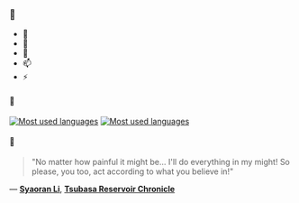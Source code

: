 ### 👋

- 🔭
- 🌱
- 💬
- 📫
- ⚡

#### 🧏

[![Most used languages](https://github-readme-stats-aynah.vercel.app/api/top-langs/?username=aynh&theme=solarized-dark&langs_count=6&layout=compact&hide_title=true)](https://github.com/anuraghazra/github-readme-stats#gh-dark-mode-only)
[![Most used languages](https://github-readme-stats-aynah.vercel.app/api/top-langs/?username=aynh&theme=solarized-light&langs_count=6&layout=compact&hide_title=true)](https://github.com/anuraghazra/github-readme-stats#gh-light-mode-only)

#### 💬

> "No matter how painful it might be... I'll do everything in my might! So please, you too, act according to what you believe in!"

&mdash; [**Syaoran Li**](https://myanimelist.net/character.php?q=Syaoran%20Li&cat=character), [**Tsubasa Reservoir Chronicle**](https://myanimelist.net/search/all?q=Tsubasa%20Reservoir%20Chronicle&cat=all)
